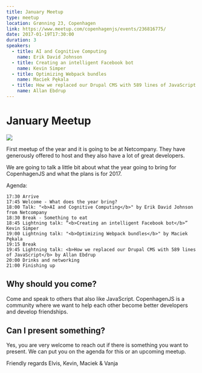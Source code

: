 ```yaml
---
title: January Meetup
type: meetup
location: Grønning 23, Copenhagen
link: https://www.meetup.com/copenhagenjs/events/236816775/
date: 2017-01-19T17:30:00
duration: 3
speakers:
  - title: AI and Cognitive Computing
    name: Erik David Johnson
  - title: Creating an intelligent Facebook bot
    name: Kevin Simper
  - title: Optimizing Webpack bundles
    name: Maciek Pękala
  - title: How we replaced our Drupal CMS with 589 lines of JavaScript
    name: Allan Ebdrup
---
```


# January Meetup


<img src="https://i.imgur.com/HFLtEjg.png" />

First meetup of the year and it is going to be at Netcompany. They have generously offered to host and they also have a lot of great developers.

We are going to talk a little bit about what the year going to bring for CopenhagenJS and what the plans is for 2017.

Agenda:

    17:30 Arrive
    17:45 Welcome - What does the year bring?
    18:00 Talk: "<b>AI and Cognitive Computing</b>" by Erik David Johnson from Netcompany
    18:30 Break - Something to eat
    18:45 Lightning talk: “<b>Creating an intelligent Facebook bot</b>” Kevin Simper
    19:00 Lightning talk: "<b>Optimizing Webpack bundles</b>" by Maciek Pękala
    19:15 Break
    19:45 Lightning talk: <b>How we replaced our Drupal CMS with 589 lines of JavaScript</b> by Allan Ebdrup
    20:00 Drinks and networking
    21:00 Finishing up

## <b>Why should you come? </b>

Come and speak to others that also like JavaScript. CopenhagenJS is a community where we want to help each other become better developers and develop friendships.

## <b>Can I present something? </b>

Yes, you are very welcome to reach out if there is something you want to present. We can put you on the agenda for this or an upcoming meetup.

Friendly regards
Elvis, Kevin, Maciek &amp; Vanja
